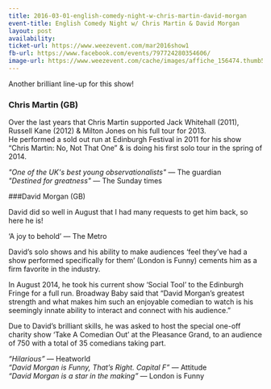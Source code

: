 ```yaml
---
title: 2016-03-01-english-comedy-night-w-chris-martin-david-morgan
event-title: English Comedy Night w/ Chris Martin & David Morgan
layout: post
availability: 
ticket-url: https://www.weezevent.com/mar2016show1
fb-url: https://www.facebook.com/events/797724280354606/
image-url: https://www.weezevent.com/cache/images/affiche_156474.thumb53700.1454679302.jpg
---
```


Another brilliant line-up for this show!

### Chris Martin (GB)

Over the last years that Chris Martin supported Jack Whitehall (2011), Russell Kane (2012) & Milton Jones on his full tour for 2013.  
He performed a sold out run at Edinburgh Festival in 2011 for his show “Chris Martin: No, Not That One” & is doing his first solo tour in the spring of 2014.

_"One of the UK's best young observationalists"_ &mdash; The guardian  
_"Destined for greatness"_ &mdash; The Sunday times  

###David Morgan (GB)

David did so well in August that I had many requests to get him back, so here he is!

‘A joy to behold’ &mdash; The Metro

David’s solo shows and his ability to make audiences ‘feel they’ve had a show performed specifically for them’ (London is Funny) cements him as a firm favorite in the industry. 

In August 2014, he took his current show ‘Social Tool’ to the Edinburgh Fringe for a full run. Broadway Baby said that “David Morgan’s greatest strength and what makes him such an enjoyable comedian to watch is his seemingly innate ability to interact and connect with his audience.”

Due to David’s brilliant skills, he was asked to host the special one-off charity show ‘Take A Comedian Out’ at the Pleasance Grand, to an audience of 750 with a total of 35 comedians taking part.

_“Hilarious”_ &mdash; Heatworld  
_“David Morgan is Funny, That’s Right. Capital F”_ &mdash; Attitude  
_“David Morgan is a star in the making”_ &mdash; London is Funny